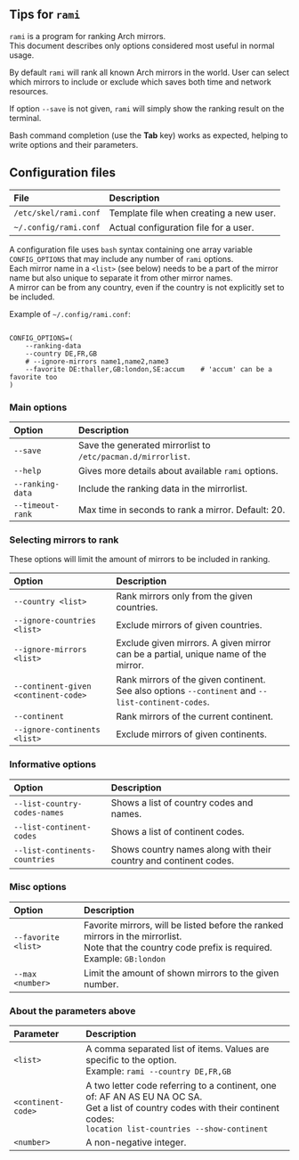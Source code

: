 ## Tips for `rami`

`rami` is a program for ranking Arch mirrors.<br>
This document describes only options considered most useful in normal usage.

By default `rami` will rank all known Arch mirrors in the world.
User can select which mirrors to include or exclude which saves both time and network resources.

If option `--save` is not given, `rami` will simply show the ranking result on the terminal.

Bash command completion (use the **Tab** key) works as expected, helping to write options and their parameters.

## Configuration files

File | Description
:--- | :---
`/etc/skel/rami.conf` | Template file when creating a new user.
`~/.config/rami.conf` | Actual configuration file for a user.

A configuration file uses `bash` syntax containing one array variable `CONFIG_OPTIONS` that may include
any number of `rami` options.<br>
Each mirror name in a `<list>` (see below) needs to be a part of the mirror name but also
unique to separate it from other mirror names.<br>
A mirror can be from any country, even if the country is not explicitly set to be included.

Example of `~/.config/rami.conf`:

```

CONFIG_OPTIONS=(
    --ranking-data
    --country DE,FR,GB
    # --ignore-mirrors name1,name2,name3
    --favorite DE:thaller,GB:london,SE:accum    # 'accum' can be a favorite too
)
```

### Main options

Option | Description
:--- | :---
`--save` | Save the generated mirrorlist to `/etc/pacman.d/mirrorlist`.
`--help` | Gives more details about available `rami` options.
`--ranking-data` | Include the ranking data in the mirrorlist.
`--timeout-rank` | Max time in seconds to rank a mirror. Default: 20.

### Selecting mirrors to rank

These options will limit the amount of mirrors to be included in ranking.

Option | Description
:--- | :---
`--country <list>` | Rank mirrors only from the given countries.
`--ignore-countries <list>` | Exclude mirrors of given countries.
`--ignore-mirrors <list>` | Exclude given mirrors. A given mirror can be a partial, unique name of the mirror.
`--continent-given <continent-code>` | Rank mirrors of the given continent.<br>See also options `--continent` and `--list-continent-codes`.
`--continent` | Rank mirrors of the current continent.
`--ignore-continents <list>` | Exclude mirrors of given continents.

### Informative options

Option | Description
:--- | :---
`--list-country-codes-names` | Shows a list of country codes and names.
`--list-continent-codes` | Shows a list of continent codes.
`--list-continents-countries` | Shows country names along with their country and continent codes.

### Misc options

Option | Description
:--- | :---
`--favorite <list>` | Favorite mirrors, will be listed before the ranked mirrors in the mirrorlist.<br>Note that the country code prefix is required. Example: `GB:london`
`--max <number>` | Limit the amount of shown mirrors to the given number.

### About the parameters above

Parameter | Description
:--- | :---
`<list>` | A comma separated list of items. Values are specific to the option.<br>Example: `rami --country DE,FR,GB`
`<continent-code>` | A two letter code referring to a continent, one of: AF AN AS EU NA OC SA.<br>Get a list of country codes with their continent codes:<br>`location list-countries --show-continent`
`<number>` | A non-negative integer.
